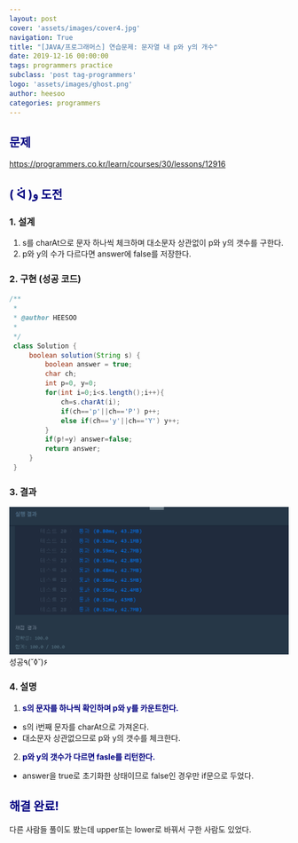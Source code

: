 ```yaml
---
layout: post
cover: 'assets/images/cover4.jpg'
navigation: True
title: "[JAVA/프로그래머스] 연습문제: 문자열 내 p와 y의 개수"
date: 2019-12-16 00:00:00
tags: programmers practice
subclass: 'post tag-programmers'
logo: 'assets/images/ghost.png'
author: heesoo
categories: programmers
---
```

## <span style="color:navy">문제</span>
<https://programmers.co.kr/learn/courses/30/lessons/12916>

## <span style="color:navy">( ᐛ )و 도전</span>

### 1. 설계
1. s를 charAt으로 문자 하나씩 체크하며 대소문자 상관없이 p와 y의 갯수를 구한다.
2. p와 y의 수가 다르다면 answer에 false를 저장한다.

### 2. 구현 (성공 코드)
```java
/**
 *
 * @author HEESOO
 *
 */
 class Solution {
     boolean solution(String s) {
         boolean answer = true;
         char ch;
         int p=0, y=0;
         for(int i=0;i<s.length();i++){
             ch=s.charAt(i);
             if(ch=='p'||ch=='P') p++;
             else if(ch=='y'||ch=='Y') y++;
         }
         if(p!=y) answer=false;
         return answer;
     }
 }
 ```

### 3. 결과
![실행결과](./assets/images/191216_8.PNG)
성공٩(˘◊˘)۶

### 4. 설명
1. **<span style="color:navy">s의 문자를 하나씩 확인하며 p와 y를 카운트한다.</span>**
- s의 i번째 문자를 charAt으로 가져온다.
- 대소문자 상관없으므로 p와 y의 갯수를 체크한다.
2. **<span style="color:navy">p와 y의 갯수가 다르면 fasle를 리턴한다.</span>**
- answer을 true로 초기화한 상태이므로 false인 경우만 if문으로 두었다.

## <span style="color:navy">해결 완료!</span>
다른 사람들 풀이도 봤는데 upper또는 lower로 바꿔서 구한 사람도 있었다.
